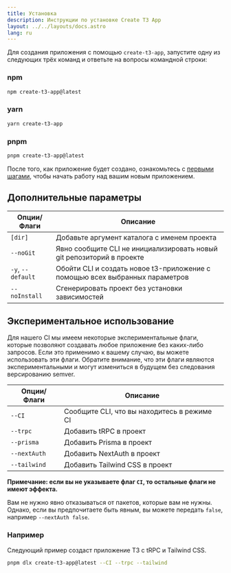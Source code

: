 ```yaml
---
title: Установка
description: Инструкции по установке Create T3 App
layout: ../../layouts/docs.astro
lang: ru
---
```


Для создания приложения с помощью `create-t3-app`, запустите одну из следующих трёх команд и ответьте на вопросы командной строки:

### npm

```bash
npm create-t3-app@latest
```

### yarn

```bash
yarn create-t3-app
```

### pnpm

```bash
pnpm create-t3-app@latest
```

После того, как приложение будет создано, ознакомьтесь с [первыми шагами](/ru/usage/first-steps), чтобы начать работу над вашим новым приложением.

## Дополнительные параметры

| Опции/Флаги       | Описание                                                                     |
| ----------------- | ---------------------------------------------------------------------------- |
| `[dir]`           | Добавьте аргумент каталога с именем проекта                                  |
| `--noGit`         | Явно сообщите CLI не инициализировать новый git репозиторий в проекте        |
| `-y`, `--default` | Обойти CLI и создать новое t3-приложение с помощью всех выбранных параметров |
| `--noInstall`     | Сгенерировать проект без установки зависимостей                              |

## Экспериментальное использование

Для нашего CI мы имеем некоторые экспериментальные флаги, которые позволяют создавать любое приложение без каких-либо запросов. Если это применимо к вашему случаю, вы можете использовать эти флаги. Обратите внимание, что эти флаги являются экспериментальными и могут измениться в будущем без следования версированию semver.

| Опции/Флаги  | Описание                                    |
| ------------ | ------------------------------------------- |
| `--CI`       | Сообщите CLI, что вы находитесь в режиме CI |
| `--trpc`     | Добавить tRPC в проект                      |
| `--prisma`   | Добавить Prisma в проект                    |
| `--nextAuth` | Добавить NextAuth в проект                  |
| `--tailwind` | Добавить Tailwind CSS в проект              |

**Примечание: если вы не указываете флаг `CI`, то остальные флаги не имеют эффекта.**

Вам не нужно явно отказываться от пакетов, которые вам не нужны. Однако, если вы предпочитаете быть явным, вы можете передать `false`, например `--nextAuth false`.

### Например

Следующий пример создаст приложение T3 с tRPC и Tailwind CSS.

```bash
pnpm dlx create-t3-app@latest --CI --trpc --tailwind
```

